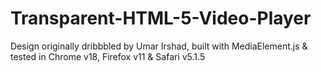 Transparent-HTML-5-Video-Player
===============================

Design originally dribbbled by Umar Irshad, built with MediaElement.js &amp; tested in Chrome v18, Firefox v11 &amp; Safari v5.1.5
